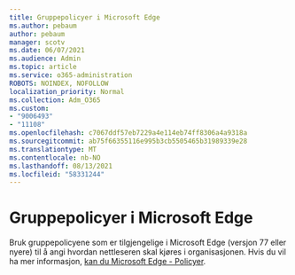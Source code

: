 ```yaml
---
title: Gruppepolicyer i Microsoft Edge
ms.author: pebaum
author: pebaum
manager: scotv
ms.date: 06/07/2021
ms.audience: Admin
ms.topic: article
ms.service: o365-administration
ROBOTS: NOINDEX, NOFOLLOW
localization_priority: Normal
ms.collection: Adm_O365
ms.custom:
- "9006493"
- "11108"
ms.openlocfilehash: c7067ddf57eb7229a4e114eb74ff8306a4a9318a
ms.sourcegitcommit: ab75f66355116e995b3cb5505465b31989339e28
ms.translationtype: MT
ms.contentlocale: nb-NO
ms.lasthandoff: 08/13/2021
ms.locfileid: "58331244"
---
```

# <a name="group-policies-in-microsoft-edge"></a>Gruppepolicyer i Microsoft Edge

Bruk gruppepolicyene som er tilgjengelige i Microsoft Edge (versjon 77 eller nyere) til å angi hvordan nettleseren skal kjøres i organisasjonen. Hvis du vil ha mer informasjon, [kan du Microsoft Edge - Policyer](https://docs.microsoft.com/deployedge/microsoft-edge-policies#available-policies).